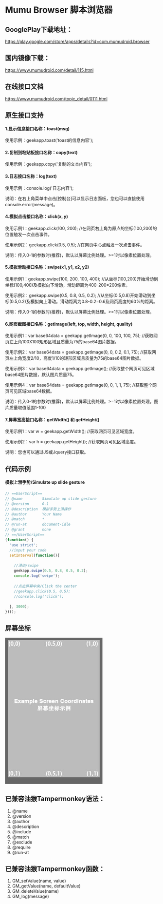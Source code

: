 # Mumu Browser 脚本浏览器
## GooglePlay下载地址：
https://play.google.com/store/apps/details?id=com.mumudroid.browser

## 国内镜像下载：
https://www.mumudroid.com/detail/115.html

## 在线接口文档
https://www.mumudroid.com/topic_detail/0111.html

## 原生接口支持
#### 1.显示信息接口名称：toast(msg)

使用示例：geekapp.toast('toast的信息内容');

#### 2.复制到粘贴板接口名称：copy(text)

使用示例：geekapp.copy('复制的文本内容');

#### 3.日志接口名称：log(text)

使用示例：console.log('日志内容');

说明：在右上角菜单中点击[控制台]可以显示日志面板，您也可以直接使用console.error(message)。

#### 4.模拟点击接口名称：click(x, y)

使用示例1：geekapp.click(100, 200); //在网页右上角为原点的坐标(100,200)的位置触发一次点击事件。

使用示例2：geekapp.click(0.5, 0.5); //在网页中心点触发一次点击事件。

说明：传入0-1的参数时(推荐)，默认以屏幕比例处理。>=1时以像素位置处理。

#### 5.模拟滑动接口名称：swipe(x1, y1, x2, y2)

使用示例1：geekapp.swipe(100, 200, 100, 400); //从坐标(100,200)开始滑动到坐标(100,400)及模拟向下滑动，滑动距离为400-200=200像素。

使用示例2：geekapp.swipe(0.5, 0.8, 0.5, 0.2); //从坐标(0.5,0.8)开始滑动到坐标(0.5,0.2)及模拟向上滑动。滑动距离为0.8-0.2=0.6及网页高度的60%的距离。

说明：传入0-1的参数时(推荐)，默认以屏幕比例处理。>=1时以像素位置处理。

#### 6.网页截图接口名称：getImage(left, top, width, height, quality)

使用示例1：var base64data = geekapp.getImage(0, 0, 100, 100, 75); //获取网页左上角100X100矩形区域且质量为75的base64图片数据。

使用示例2：var base64data = geekapp.getImage(0, 0, 0.2, 0.1, 75); //获取网页左上角宽度2/10，高度1/10的矩形区域且质量为75的base64图片数据。

使用示例3：var base64data = geekapp.getImage(); //获取整个网页可见区域base64图片数据，默认图片质量75。

使用示例4：var base64data = geekapp.getImage(0, 0, 1, 1, 75); //获取整个网页可见区域base64数据。

说明：传入0-1的参数时(推荐)，默认以屏幕比例处理。>=1时以像素位置处理。图片质量取值范围1-100

#### 7.屏幕宽高接口名称：getWidth() 和 getHeight()

使用示例1：var w = geekapp.getWidth(); //获取网页可见区域宽度。

使用示例2：var h = geekapp.getHeight(); //获取网页可见区域高度。

说明：您也可以通过JS或Jquery接口获取。

## 代码示例
#### 模拟上滑手势/Simulate up slide gesture
```javascript
// ==UserScript==
// @name         Simulate up slide gesture
// @version      0.1
// @description  模拟手势上滑操作
// @author       Your Name
// @match        *
// @run-at       document-idle
// @grant        none
// ==/UserScript==
(function() {
  'use strict';
  //input your code
  setInterval(function(){
	
	//滑动/swipe
	geekapp.swipe(0.5, 0.8, 0.5, 0.2);
	console.log('swipe');
	
	//点击屏幕中央/Click the center
	//geekapp.click(0.5, 0.5);
	//console.log('click');
	
  }, 3000);
})();
```
## 屏幕坐标
<img src="screen_coordinates.jpg" width="320">

## 已兼容油猴Tampermonkey语法：
1.  @name
2.  @version
3.  @author
4.  @description
5.  @include
6.  @match
7.  @exclude
8.  @require
9.  @run-at

## 已兼容油猴Tampermonkey函数：
1.  GM_setValue(name, value)
2.  GM_getValue(name, defaultValue)
3.  GM_deleteValue(name)
4.  GM_log(message)
